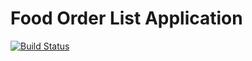 # Food Order List Application
[![Build Status](https://travis-ci.com/pure38523/ListappProject.svg?branch=master)](https://travis-ci.com/pure38523/ListappProject)
